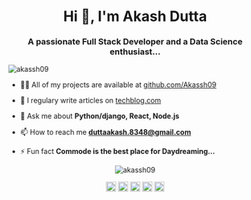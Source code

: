 <h1 align="center">Hi 👋, I'm Akash Dutta</h1>
<h3 align="center">A passionate Full Stack Developer and a Data Science enthusiast...</h3>
<p align="left"> <img src="https://komarev.com/ghpvc/?username=akassh09" alt="akassh09" /> </p>

- 👨‍💻 All of my projects are available at [github.com/Akassh09](github.com/Akassh09)

- 📝 I regulary write articles on [techblog.com](techblog.com)

- 💬 Ask me about **Python/django, React, Node.js**

- 📫 How to reach me **duttaakash.8348@gmail.com**

- ⚡ Fun fact **Commode is the best place for Daydreaming...**


<p align="left"></p><p align="center"> <img src="https://github-readme-stats.vercel.app/api?username=akassh09&show_icons=true" alt="akassh09" /> </p> 

<p align="center">
<a href="https://twitter.com/akassh09" target="blank"><img align="center" src="https://cdn.jsdelivr.net/npm/simple-icons@3.0.1/icons/twitter.svg" alt="akassh09" height="20" width="20" /></a>
<a href="https://linkedin.com/in/akassh09" target="blank"><img align="center" src="https://cdn.jsdelivr.net/npm/simple-icons@3.0.1/icons/linkedin.svg" alt="akassh09" height="20" width="20" /></a>
<a href="https://stackoverflow.com/akassh09" target="blank"><img align="center" src="https://cdn.jsdelivr.net/npm/simple-icons@3.0.1/icons/stackoverflow.svg" alt="akassh09" height="20" width="20" /></a>
<a href="https://fb.com/akassh09" target="blank"><img align="center" src="https://cdn.jsdelivr.net/npm/simple-icons@3.0.1/icons/facebook.svg" alt="akassh09" height="20" width="20" /></a>
<a href="https://instagram.com/akassh09" target="blank"><img align="center" src="https://cdn.jsdelivr.net/npm/simple-icons@3.0.1/icons/instagram.svg" alt="akassh09" height="20" width="20" /></a>
</p>
